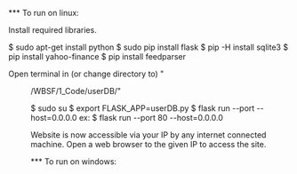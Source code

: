 *** To run on linux:

Install required libraries.

$ sudo apt-get install python
$ sudo pip install flask
$ pip -H install sqlite3
$ pip install yahoo-finance
$ pip install feedparser

Open terminal in (or change directory to) "<dir>/WBSF/1_Code/userDB/"

$ sudo su
$ export FLASK_APP=userDB.py
$ flask run --port <number> --host=0.0.0.0
ex: $ flask run --port 80 --host=0.0.0.0

Website is now accessible via your IP by any internet connected machine.
Open a web browser to the given IP to access the site.


*** To run on windows:


